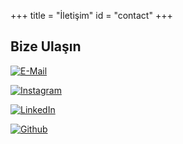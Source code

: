 +++
title = "İletişim"
id = "contact"
+++
 ## Bize Ulaşın

[![E-Mail](/img/contactlogo/mail.png)](mailto:atilimunieee@gmail.com)

[![Instagram](/img/contactlogo/instagrtam.png)](https://www.instagram.com/ieeeatilim/)

[![LinkedIn](/img/contactlogo/linkedin.png)](https://www.linkedin.com/company/ieee-at%C4%B1l%C4%B1m-%C3%BCniversitesi/)

[![Github](/img/contactlogo/github.png)](https://github.com/ieee-atilim)
